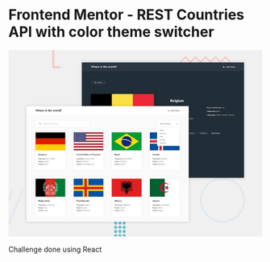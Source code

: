 # Frontend Mentor - REST Countries API with color theme switcher

![Design preview for the REST Countries API with color theme switcher coding challenge](./design/desktop-preview.jpg)

Challenge done using React
